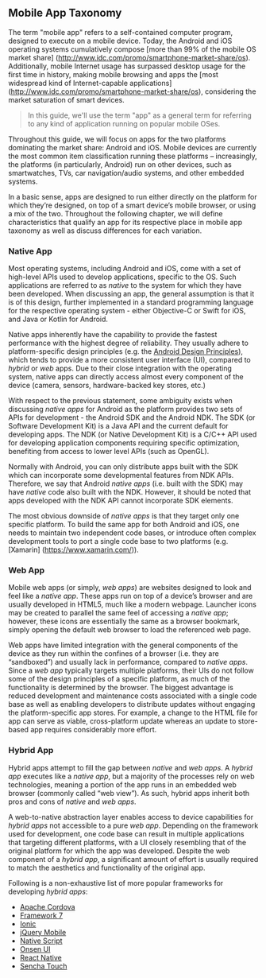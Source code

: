 ## Mobile App Taxonomy

The term "mobile app" refers to a self-contained computer program, designed to execute on a mobile device. Today, the Android and iOS operating systems cumulatively compose [more than 99% of the mobile OS market share] (http://www.idc.com/promo/smartphone-market-share/os). Additionally, mobile Internet usage has surpassed desktop usage for the first time in history, making mobile browsing and apps the [most widespread kind of Internet-capable applications] (http://www.idc.com/promo/smartphone-market-share/os), considering the market saturation of smart devices.

> In this guide, we'll use the term "app" as a general term for referring to any kind of application running on popular mobile OSes.

Throughout this guide, we will focus on apps for the two platforms dominating the market share: Android and iOS. Mobile devices are currently the most common item classification running these platforms – increasingly, the platforms (in particularly, Android) run on other devices, such as smartwatches, TVs, car navigation/audio systems, and other embedded systems. 

In a basic sense, apps are designed to run either directly on the platform for which they’re designed, on top of a smart device’s mobile browser, or using a mix of the two. Throughout the following chapter, we will define characteristics that qualify an app for its respective place in mobile app taxonomy as well as discuss differences for each variation.

### Native App

Most operating systems, including Android and iOS, come with a set of high-level APIs used to develop applications, specific to the OS. Such applications are referred to as *native* to the system for which they have been developed. When discussing an app, the general assumption is that it is of this design, further implemented in a standard programming language for the respective operating system - either Objective-C or Swift for iOS, and Java or Kotlin for Android.

Native apps inherently have the capability to provide the fastest performance with the highest degree of reliability. They usually adhere to platform-specific design principles (e.g. the [Android Design Principles](https://developer.android.com/design/get-started/principles.html "Android Design Principles")), which tends to provide a more consistent user interface (UI), compared to *hybrid* or *web* apps. Due to their close integration with the operating system, native apps can directly access almost every component of the device (camera, sensors, hardware-backed key stores, etc.)

With respect to the previous statement, some ambiguity exists when discussing *native apps* for Android as the platform provides two sets of APIs for development - the Android SDK and the Android NDK. The SDK (or Software Development Kit) is a Java API and the current default for developing apps. The NDK (or Native Development Kit) is a C/C++ API used for developing application components requiring specific optimization, benefiting from access to lower level APIs (such as OpenGL).

Normally with Android, you can only distribute apps built with the SDK which can incorporate some developmental features from NDK APIs. Therefore, we say that Android *native apps* (i.e. built with the SDK) may have *native* code also built with the NDK. However, it should be noted that apps developed with the NDK API cannot incorporate SDK elements.

The most obvious downside of *native apps* is that they target only one specific platform. To build the same app for both Android and iOS, one needs to maintain two independent code bases, or introduce often complex development tools to port a single code base to two platforms (e.g. [Xamarin] (https://www.xamarin.com/)).

<!-- Note that Xamarin, unlike Cordova, actually creates native binaries for iOS and Android apps -->

### Web App

Mobile web apps (or simply, *web apps*) are websites designed to look and feel like a *native app*. These apps run on top of a device’s browser and are usually developed in HTML5, much like a modern webpage. Launcher icons may be created to parallel the same feel of accessing a *native app*; however, these icons are essentially the same as a browser bookmark, simply opening the default web browser to load the referenced web page.

Web apps have limited integration with the general components of the device as they run within the confines of a browser (i.e. they are “sandboxed”) and usually lack in performance, compared to *native apps*. Since a *web app* typically targets multiple platforms, their UIs do not follow some of the design principles of a specific platform, as much of the functionality is determined by the browser. The biggest advantage is reduced development and maintenance costs associated with a single code base as well as enabling developers to distribute updates without engaging the platform-specific app stores. For example, a change to the HTML file for app can serve as viable, cross-platform update whereas an update to store-based app requires considerably more effort.

### Hybrid App

Hybrid apps attempt to fill the gap between *native* and *web apps*. A *hybrid app* executes like a *native app*, but a majority of the processes rely on web technologies, meaning a portion of the app runs in an embedded web browser (commonly called “web view”). As such, hybrid apps inherit both pros and cons of *native* and *web apps*.

A web-to-native abstraction layer enables access to device capabilities for *hybrid apps* not accessible to a pure *web app*. Depending on the framework used for development, one code base can result in multiple applications that targeting different platforms, with a UI closely resembling that of the original platform for which the app was developed. Despite the web component of a *hybrid app*, a significant amount of effort is usually required to match the aesthetics and functionality of the original app.

Following is a non-exhaustive list of more popular frameworks for developing *hybrid apps*:

- [Apache Cordova](https://cordova.apache.org/)
- [Framework 7](http://framework7.io/)
- [Ionic](https://ionicframework.com/)
- [jQuery Mobile](https://jquerymobile.com/)
- [Native Script](https://www.nativescript.org/)
- [Onsen UI]( https://onsen.io/)
- [React Native](http://www.reactnative.com/)
- [Sencha Touch](https://www.sencha.com/products/touch/)
